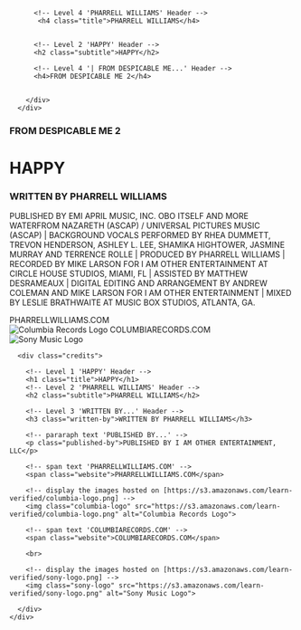 <!doctype html>
<html lang="en">
  <head>
    <meta charset="UTF-8">
    <title>HTML Album Cover</title>
    <link rel="stylesheet" href="css/style.css">
  </head>
  <body>
    <div class="wrapper">
      <div id="front" class="album">
        <div id="title-box">

          <!-- Level 4 'PHARRELL WILLIAMS' Header -->
           <h4 class="title">PHARRELL WILLIAMS</h4>
        

          <!-- Level 2 'HAPPY' Header -->
          <h2 class="subtitle">HAPPY</h2>

          <!-- Level 4 '| FROM DESPICABLE ME...' Header -->
          <h4>FROM DESPICABLE ME 2</h4>


        </div>
      </div>
<div id="back" class="album">
  <!-- h3 for source (without | symbols) -->
  <h3 class="from">FROM DESPICABLE ME 2</h3>
  
  <!-- h1 for song title -->
  <h1 class="subtitle">HAPPY</h1>

  <!-- h3 for writing credits -->
  <h3 class="written-by">WRITTEN BY PHARRELL WILLIAMS</h3>

  <!-- Full paragraph -->
  <p class="published-by">
    PUBLISHED BY EMI APRIL MUSIC, INC. OBO ITSELF AND MORE WATERFROM NAZARETH (ASCAP) / UNIVERSAL PICTURES MUSIC (ASCAP) |
    BACKGROUND VOCALS PERFORMED BY RHEA DUMMETT, TREVON HENDERSON, ASHLEY L. LEE, SHAMIKA HIGHTOWER, JASMINE MURRAY AND TERRENCE ROLLE |
    PRODUCED BY PHARRELL WILLIAMS |
    RECORDED BY MIKE LARSON FOR I AM OTHER ENTERTAINMENT AT CIRCLE HOUSE STUDIOS, MIAMI, FL |
    ASSISTED BY MATTHEW DESRAMEAUX |
    DIGITAL EDITING AND ARRANGEMENT BY ANDREW COLEMAN AND MIKE LARSON FOR I AM OTHER ENTERTAINMENT |
    MIXED BY LESLIE BRATHWAITE AT MUSIC BOX STUDIOS, ATLANTA, GA.
  </p>

  <span class="website">PHARRELLWILLIAMS.COM</span><br>
  <img class="columbia-logo" src="https://s3.amazonaws.com/learn-verified/columbia-logo.png" alt="Columbia Records Logo">
  <span class="website">COLUMBIARECORDS.COM</span><br>
  <img class="sony-logo" src="https://s3.amazonaws.com/learn-verified/sony-logo.png" alt="Sony Music Logo">
</div>

      <div class="credits">

        <!-- Level 1 'HAPPY' Header -->
        <h1 class="title">HAPPY</h1>
        <!-- Level 2 'PHARRELL WILLIAMS' Header -->
        <h2 class="subtitle">PHARRELL WILLIAMS</h2>

        <!-- Level 3 'WRITTEN BY...' Header -->
        <h3 class="written-by">WRITTEN BY PHARRELL WILLIAMS</h3>

        <!-- pararaph text 'PUBLISHED BY...' -->
        <p class="published-by">PUBLISHED BY I AM OTHER ENTERTAINMENT, LLC</p>

        <!-- span text 'PHARRELLWILLIAMS.COM' -->
        <span class="website">PHARRELLWILLIAMS.COM</span>

        <!-- display the images hosted on [https://s3.amazonaws.com/learn-verified/columbia-logo.png] -->
        <img class="columbia-logo" src="https://s3.amazonaws.com/learn-verified/columbia-logo.png" alt="Columbia Records Logo">

        <!-- span text 'COLUMBIARECORDS.COM' -->
        <span class="website">COLUMBIARECORDS.COM</span>

        <br>

        <!-- display the images hosted on [https://s3.amazonaws.com/learn-verified/sony-logo.png] -->
        <img class="sony-logo" src="https://s3.amazonaws.com/learn-verified/sony-logo.png" alt="Sony Music Logo">

      </div>
    </div>
  </body>
</html>